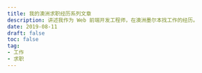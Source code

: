 ```yaml
---
title: 我的澳洲求职经历系列文章
description: 讲述我作为 Web 前端开发工程师，在澳洲墨尔本找工作的经历。
date: 2019-08-11
draft: false
toc: false
tag:
- 工作
- 求职
---
```

